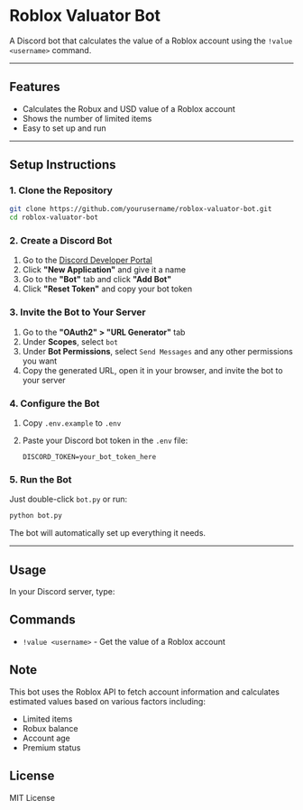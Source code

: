 # Roblox Valuator Bot

A Discord bot that calculates the value of a Roblox account using the `!value <username>` command.

---

## Features

- Calculates the Robux and USD value of a Roblox account
- Shows the number of limited items
- Easy to set up and run

---

## Setup Instructions

### 1. Clone the Repository

```bash
git clone https://github.com/yourusername/roblox-valuator-bot.git
cd roblox-valuator-bot
```

### 2. Create a Discord Bot

1. Go to the [Discord Developer Portal](https://discord.com/developers/applications)
2. Click **"New Application"** and give it a name
3. Go to the **"Bot"** tab and click **"Add Bot"**
4. Click **"Reset Token"** and copy your bot token

### 3. Invite the Bot to Your Server

1. Go to the **"OAuth2" > "URL Generator"** tab
2. Under **Scopes**, select `bot`
3. Under **Bot Permissions**, select `Send Messages` and any other permissions you want
4. Copy the generated URL, open it in your browser, and invite the bot to your server

### 4. Configure the Bot

1. Copy `.env.example` to `.env`
2. Paste your Discord bot token in the `.env` file:

   ```
   DISCORD_TOKEN=your_bot_token_here
   ```

### 5. Run the Bot

Just double-click `bot.py` or run:

```bash
python bot.py
```

The bot will automatically set up everything it needs.

---

## Usage

In your Discord server, type:

## Commands
- `!value <username>` - Get the value of a Roblox account

## Note
This bot uses the Roblox API to fetch account information and calculates estimated values based on various factors including:
- Limited items
- Robux balance
- Account age
- Premium status

## License
MIT License 
